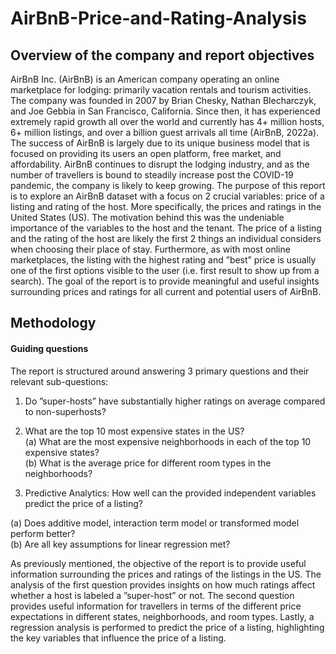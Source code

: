 # AirBnB-Price-and-Rating-Analysis

## Overview of the company and report objectives

AirBnB Inc. (AirBnB) is an American company operating an online marketplace for lodging:
primarily vacation rentals and tourism activities. The company was founded in 2007 by Brian
Chesky, Nathan Blecharczyk, and Joe Gebbia in San Francisco, California. Since then, it has
experienced extremely rapid growth all over the world and currently has 4+ million hosts,
6+ million listings, and over a billion guest arrivals all time (AirBnB, 2022a). The success of
AirBnB is largely due to its unique business model that is focused on providing its users an
open platform, free market, and affordability. AirBnB continues to disrupt the lodging industry,
and as the number of travellers is bound to steadily increase post the COVID-19 pandemic, the
company is likely to keep growing.
The purpose of this report is to explore an AirBnB dataset with a focus on 2 crucial variables:
price of a listing and rating of the host. More specifically, the prices and ratings in the United
States (US). The motivation behind this was the undeniable importance of the variables to the
host and the tenant. The price of a listing and the rating of the host are likely the first 2
things an individual considers when choosing their place of stay. Furthermore, as with most
online marketplaces, the listing with the highest rating and ”best” price is usually one of the first
options visible to the user (i.e. first result to show up from a search). The goal of the report
is to provide meaningful and useful insights surrounding prices and ratings for all current and
potential users of AirBnB.

## Methodology

#### Guiding questions

The report is structured around answering 3 primary questions and their relevant sub-questions:
1. Do ”super-hosts” have substantially higher ratings on average compared to non-superhosts?
2. What are the top 10 most expensive states in the US?</br>
(a) What are the most expensive neighborhoods in each of the top 10 expensive states?</br>
(b) What is the average price for different room types in the neighborhoods?</br>

3. Predictive Analytics: How well can the provided independent variables predict the price
of a listing?</br>

(a) Does additive model, interaction term model or transformed model perform better?</br>
(b) Are all key assumptions for linear regression met?</br>

As previously mentioned, the objective of the report is to provide useful information surrounding
the prices and ratings of the listings in the US. The analysis of the first question provides insights
on how much ratings affect whether a host is labeled a ”super-host” or not. The second question
provides useful information for travellers in terms of the different price expectations in different
states, neighborhoods, and room types. Lastly, a regression analysis is performed to predict the
price of a listing, highlighting the key variables that influence the price of a listing.
